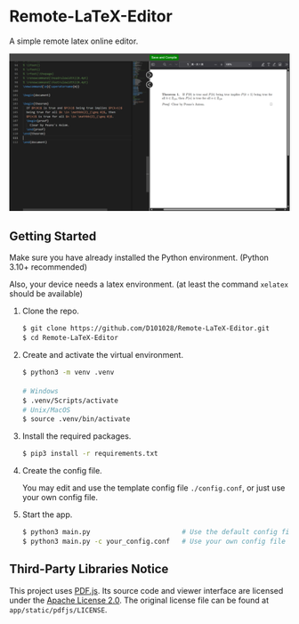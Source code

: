 # Remote-LaTeX-Editor
A simple remote latex online editor.

![image](img/image.png)

## Getting Started

Make sure you have already installed the Python 
environment. (Python 3.10+ recommended)

Also, your device needs a latex environment. (at least
the command `xelatex` should be available)

1. Clone the repo.
    ```bash
    $ git clone https://github.com/D101028/Remote-LaTeX-Editor.git
    $ cd Remote-LaTeX-Editor
    ```

2. Create and activate the virtual environment.
    ```bash
    $ python3 -m venv .venv

    # Windows
    $ .venv/Scripts/activate
    # Unix/MacOS
    $ source .venv/bin/activate
    ```

3. Install the required packages. 
    ```bash
    $ pip3 install -r requirements.txt
    ```

4. Create the config file. 

    You may edit and use the template config file `./config.conf`, 
    or just use your own config file. 

5. Start the app.
    ```bash
    $ python3 main.py                       # Use the default config file `./config.conf` 
    $ python3 main.py -c your_config.conf   # Use your own config file
    ```

## Third-Party Libraries Notice

This project uses [PDF.js](https://github.com/mozilla/pdf.js). Its source code and viewer interface are licensed under the [Apache License 2.0](https://www.apache.org/licenses/LICENSE-2.0). The original license file can be found at `app/static/pdfjs/LICENSE`.
